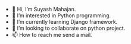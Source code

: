 - 👋 Hi, I’m Suyash Mahajan.
- 👀 I’m interested in Python programming.
- 🌱 I’m currently learning Django framework.
- 💞️ I’m looking to collaborate on python project.
- 📫 How to reach me send a mail.

<!---
smhj022/smhj022 is a ✨ special ✨ repository because its `README.md` (this file) appears on your GitHub profile.
You can click the Preview link to take a look at your changes.
--->

